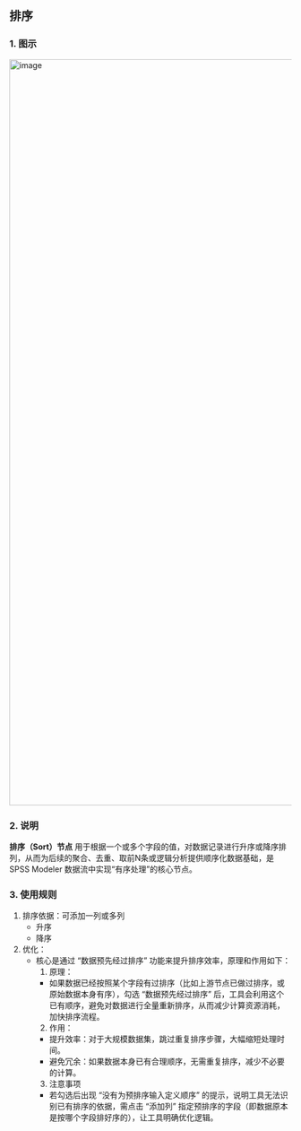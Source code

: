 ## 排序 ##
### 1. 图示 ###
<img width="593" height="1331" alt="image" src="https://github.com/user-attachments/assets/f5096316-0445-4f7c-b0d6-3f13fb364f3e" />

### 2. 说明 ###
**排序（Sort）节点**
用于根据一个或多个字段的值，对数据记录进行升序或降序排列，从而为后续的聚合、去重、取前N条或逻辑分析提供顺序化数据基础，是 SPSS Modeler 数据流中实现“有序处理”的核心节点。

### 3. 使用规则 ###
1. 排序依据：可添加一列或多列
    - 升序
    - 降序
2. 优化：
    - 核心是通过 “数据预先经过排序” 功能来提升排序效率，原理和作用如下：
      1. 原理：
        - 如果数据已经按照某个字段有过排序（比如上游节点已做过排序，或原始数据本身有序），勾选 “数据预先经过排序” 后，工具会利用这个已有顺序，避免对数据进行全量重新排序，从而减少计算资源消耗，加快排序流程。
      2. 作用：
        - 提升效率：对于大规模数据集，跳过重复排序步骤，大幅缩短处理时间。
        - 避免冗余：如果数据本身已有合理顺序，无需重复排序，减少不必要的计算。
      3. 注意事项
        - 若勾选后出现 “没有为预排序输入定义顺序” 的提示，说明工具无法识别已有排序的依据，需点击 “添加列” 指定预排序的字段（即数据原本是按哪个字段排好序的），让工具明确优化逻辑。
